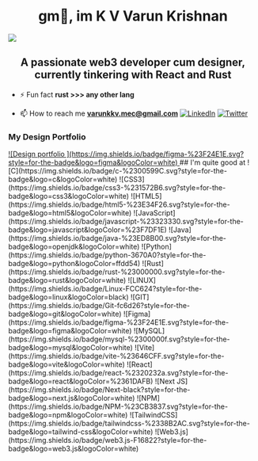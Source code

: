 <h1 align="center">gm👋, im K V Varun Krishnan</h1>

 <img src = "https://media.tenor.com/GfSX-u7VGM4AAAAC/coding.gif" >
<h2 align="center">A passionate web3 developer cum designer, currently tinkering with React and Rust</h2>

- ⚡ Fun fact **rust >>> any other lang**

- 📫 How to reach me **varunkkv.mec@gmail.com**
[![LinkedIn](https://img.shields.io/badge/LinkedIn-%230077B5.svg?logo=linkedin&logoColor=white)](https://linkedin.com/in/hi-from-varun-) [![Twitter](https://img.shields.io/badge/Twitter-%231DA1F2.svg?logo=Twitter&logoColor=white)](https://twitter.com/theVRN21) 

<h3>My Design Portfolio</h3>
<a href = "https://www.figma.com/file/lLZ2Vxs5FLIAhwlUDUuC0V/PortFolio?type=design&node-id=0%3A1&mode=design&t=YoYBXWp0JC54xvIK-1">
![Design portfolio ](https://img.shields.io/badge/figma-%23F24E1E.svg?style=for-the-badge&logo=figma&logoColor=white)
<a/>
## I'm quite good at
![C](https://img.shields.io/badge/c-%2300599C.svg?style=for-the-badge&logo=c&logoColor=white) ![CSS3](https://img.shields.io/badge/css3-%231572B6.svg?style=for-the-badge&logo=css3&logoColor=white) ![HTML5](https://img.shields.io/badge/html5-%23E34F26.svg?style=for-the-badge&logo=html5&logoColor=white) ![JavaScript](https://img.shields.io/badge/javascript-%23323330.svg?style=for-the-badge&logo=javascript&logoColor=%23F7DF1E) ![Java](https://img.shields.io/badge/java-%23ED8B00.svg?style=for-the-badge&logo=openjdk&logoColor=white) ![Python](https://img.shields.io/badge/python-3670A0?style=for-the-badge&logo=python&logoColor=ffdd54) ![Rust](https://img.shields.io/badge/rust-%23000000.svg?style=for-the-badge&logo=rust&logoColor=white) ![LINUX](https://img.shields.io/badge/Linux-FCC624?style=for-the-badge&logo=linux&logoColor=black) ![GIT](https://img.shields.io/badge/Git-fc6d26?style=for-the-badge&logo=git&logoColor=white) ![Figma](https://img.shields.io/badge/figma-%23F24E1E.svg?style=for-the-badge&logo=figma&logoColor=white) ![MySQL](https://img.shields.io/badge/mysql-%2300000f.svg?style=for-the-badge&logo=mysql&logoColor=white) ![Vite](https://img.shields.io/badge/vite-%23646CFF.svg?style=for-the-badge&logo=vite&logoColor=white) ![React](https://img.shields.io/badge/react-%2320232a.svg?style=for-the-badge&logo=react&logoColor=%2361DAFB) ![Next JS](https://img.shields.io/badge/Next-black?style=for-the-badge&logo=next.js&logoColor=white) ![NPM](https://img.shields.io/badge/NPM-%23CB3837.svg?style=for-the-badge&logo=npm&logoColor=white) ![TailwindCSS](https://img.shields.io/badge/tailwindcss-%2338B2AC.svg?style=for-the-badge&logo=tailwind-css&logoColor=white) ![Web3.js](https://img.shields.io/badge/web3.js-F16822?style=for-the-badge&logo=web3.js&logoColor=white)

